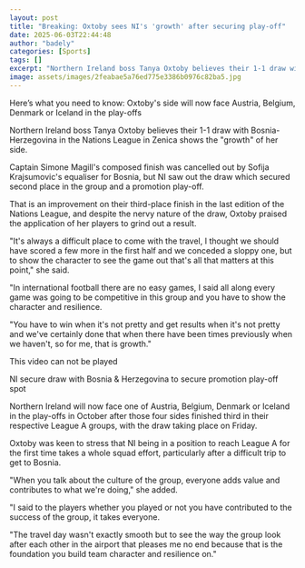 ```yaml
---
layout: post
title: "Breaking: Oxtoby sees NI's 'growth' after securing play-off"
date: 2025-06-03T22:44:48
author: "badely"
categories: [Sports]
tags: []
excerpt: "Northern Ireland boss Tanya Oxtoby believes their 1-1 draw with Bosnia-Herzegovina in the Nations League in Zenica shows the 'growth' of her side."
image: assets/images/2feabae5a76ed775e3386b0976c82ba5.jpg
---
```


Here’s what you need to know: Oxtoby's side will now face Austria, Belgium, Denmark or Iceland in the play-offs

Northern Ireland boss Tanya Oxtoby believes their 1-1 draw with Bosnia-Herzegovina in the Nations League in Zenica shows the "growth" of her side.

Captain Simone Magill's composed finish was cancelled out by Sofija Krajsumovic's equaliser for Bosnia, but NI saw out the draw which secured second place in the group and a promotion play-off.

That is an improvement on their third-place finish in the last edition of the Nations League, and despite the nervy nature of the draw, Oxtoby praised the application of her players to grind out a result.

"It's always a difficult place to come with the travel, I thought we should have scored a few more in the first half and we conceded a sloppy one, but to show the character to see the game out that's all that matters at this point," she said.

"In international football there are no easy games, I said all along every game was going to be competitive in this group and you have to show the character and resilience.

"You have to win when it's not pretty and get results when it's not pretty and we've certainly done that when there have been times previously when we haven't, so for me, that is growth."

This video can not be played

NI secure draw with Bosnia & Herzegovina to secure promotion play-off spot

Northern Ireland will now face one of Austria, Belgium, Denmark or Iceland in the play-offs in October after those four sides finished third in their respective League A groups, with the draw taking place on Friday.

Oxtoby was keen to stress that NI being in a position to reach League A for the first time takes a whole squad effort, particularly after a difficult trip to get to Bosnia.

"When you talk about the culture of the group, everyone adds value and contributes to what we're doing," she added.

"I said to the players whether you played or not you have contributed to the success of the group, it takes everyone.

"The travel day wasn't exactly smooth but to see the way the group look after each other in the airport that pleases me no end because that is the foundation you build team character and resilience on."

